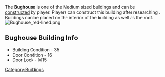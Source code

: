 The **Bughouse** is one of the Medium sized buildings and can be
[constructed](Construction.md "wikilink") by player. Players can construct
this building after researching [](Medium_Building_Shells_(Tech).md). Buildings can be
placed on the interior of the building as well as the roof.
![](Bughouse_red-lined.png "Bughouse_red-lined.png")

## Bughouse Building Info

- Building Condition - 35
- Door Condition - 16
- Door Lock - lvl15

[Category:Buildings](Category:Buildings "wikilink")